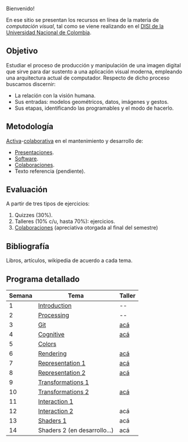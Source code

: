 Bienvenido!

En ese sitio se presentan los recursos en línea de la materia de _computación visual_, tal como se viene realizando
en el [DISI de la Universidad Nacional de Colombia](http://www.ingenieria.unal.edu.co/dependencias/departamentos/departamento-de-ingenieria-de-sistemas-e-industrial).

## Objetivo

Estudiar el proceso de producción y manipulación de una imagen digital que sirve para dar sustento a una aplicación visual moderna, empleando una arquitectura actual de computador. Respecto de dicho proceso buscamos discernir:

* La relación con la visión humana.
* Sus entradas: modelos geométricos, datos, imágenes y gestos.
* Sus etapas, identificando las programables y el modo de hacerlo.

## Metodología

[Activa](https://en.wikipedia.org/wiki/Active_learning)-[colaborativa](https://github.com/VisualComputing/Introduction) en el mantenimiento y desarrollo de:

* [Presentaciones](https://github.com/orgs/VisualComputing/teams/presentations/repositories).
* [Software](https://github.com/remixlab/proscene).
* [Colaboraciones](collaborations.md).
* Texto referencia (pendiente).

## Evaluación

A partir de tres tipos de ejercicios:

1. Quizzes (30%).
2. Talleres (10% c/u, hasta 70%): ejercicios.
3. [Colaboraciones](collaborations.md) (apreciativa otorgada al final del semestre)

<!---  
Observaciones:

* Los quizzes se evaluan cuantitativamente.
* Los talleres, cualitativamente como _completados_.
* Un taller se completa mediante sustentación oral _in situ_.
--->

## Bibliografía

Libros, artículos, wikipedia de acuerdo a cada tema.

## Programa detallado

| Semana | Tema                                                                    | Taller                                                       |
|--------|-------------------------------------------------------------------------|--------------------------------------------------------------|
| 1      | [Introduction](https://github.com/VisualComputing/Introduction)         | --                                                           |
| 2      | [Processing](https://processing.org/)                                   | --                                                           |
| 3      | [Git](https://github.com/VisualComputing/git)                           | [acá](https://github.com/VisualComputing/git_ws)             |
| 4      | [Cognitive](https://github.com/VisualComputing/Cognitive)               | [acá](https://github.com/VisualComputing/Illusions_ws)       |
| 5      | [Colors](https://github.com/VisualComputing/colors)                     |                                                              |
| 6      | [Rendering](https://github.com/VisualComputing/Rendering)               | [acá](https://github.com/VisualComputing/Raster_ws)          |
| 7      | [Representation 1](https://github.com/VisualComputing/Representation)   | [acá](https://github.com/VisualComputing/Mesh_benchmark)     |
| 8      | [Representation 2](https://github.com/VisualComputing/Curves)           | [acá](https://github.com/VisualComputing/Curves_ws)          |
| 9      | [Transformations 1](https://github.com/VisualComputing/Transformations) |                                                              |
| 10     | [Transformations 2](https://github.com/VisualComputing/Transformations) | [acá](https://github.com/VisualComputing/Transformations_ws) |
| 11     | [Interaction 1](https://github.com/VisualComputing/Interaction)         |                                                              |
| 12     | [Interaction 2](https://github.com/VisualComputing/Interaction)         | acá                                                          |
| 13     | [Shaders 1](https://github.com/VisualComputing/Shaders)                 | acá                                                          |
| 14     | Shaders 2 (en desarrollo...)                                            | acá                                                          |
